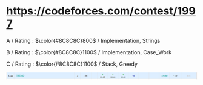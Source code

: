 # https://codeforces.com/contest/1997

A / Rating : $\color{#8C8C8C}800$ / Implementation, Strings

B / Rating : $\color{#8C8C8C}1100$ / Implementation, Case_Work

C / Rating : $\color{#8C8C8C}1100$ / Stack, Greedy

![My Image](https://github.com/kss418/Codeforces/blob/main/Images/Edu168.png)
